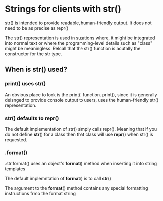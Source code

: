 # Strings for clients with str()

str() is intended to provide readable, human-friendly output.  It does not need to be as precise as repr()

The str() representation is used in sutations where, it might be integrated into normal text or where the programming-level details such as "class" might be meaningless.  Relcall that the str() function is acutally the constructor for the str type.

## When is str() used?

### print() uses str()

An obvious place to look is the print() function.  print(), since it is generally deisnged to provide console output to users, uses the human-friendly str() representation.

### str() defaults to repr()

The default implementation of str() simply calls repr().  Meaning that if you do not define __str__() for a class then that class will use __repr__() when str() is requested.

### .format()
.str.format() uses an object's __format__() method when inserting it into string templates

The default implemntation of __format__() is to call __str__()

The argument to the __format__() method contains any special formatting instructions frmo the format string